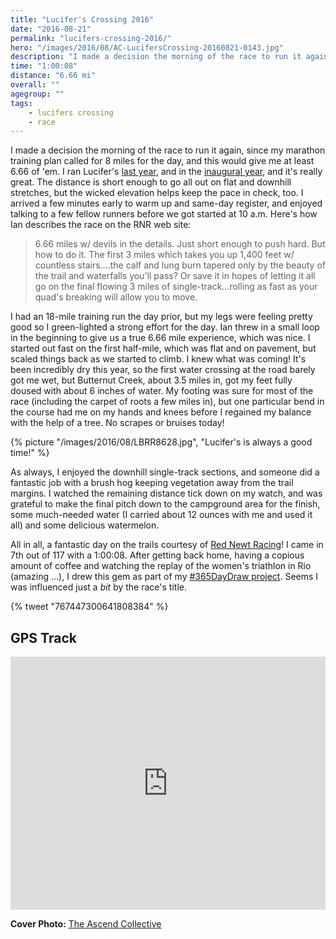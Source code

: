 ```yaml
---
title: "Lucifer's Crossing 2016"
date: "2016-08-21"
permalink: "lucifers-crossing-2016/"
hero: "/images/2016/08/AC-LucifersCrossing-20160821-0143.jpg"
description: "I made a decision the morning of the race to run it again, since my marathon training plan called for 8 miles for the day, and this would give me at least 6.66 of 'em."
time: "1:00:08"
distance: "6.66 mi"
overall: ""
agegroup: ""
tags:
    - lucifers crossing
    - race
---
```


I made a decision the morning of the race to run it again, since my marathon training plan called for 8 miles for the day, and this would give me at least 6.66 of 'em. I ran Lucifer's [last year](/lucifers-crossing-2015/), and in the [inaugural year](/lucifers-crossing/), and it's really great. The distance is short enough to go all out on flat and downhill stretches, but the wicked elevation helps keep the pace in check, too. I arrived a few minutes early to warm up and same-day register, and enjoyed talking to a few fellow runners before we got started at 10 a.m. Here's how Ian describes the race on the RNR web site:

> 6.66 miles w/ devils in the details. Just short enough to push hard. But how to do it. The first 3 miles which takes you up 1,400 feet w/ countless stairs….the calf and lung burn tapered only by the beauty of the trail and waterfalls you'll pass? Or save it in hopes of letting it all go on the final flowing 3 miles of single-track…rolling as fast as your quad's breaking will allow you to move.

I had an 18-mile training run the day prior, but my legs were feeling pretty good so I green-lighted a strong effort for the day. Ian threw in a small loop in the beginning to give us a true 6.66 mile experience, which was nice. I started out fast on the first half-mile, which was flat and on pavement, but scaled things back as we started to climb. I knew what was coming! It's been incredibly dry this year, so the first water crossing at the road barely got me wet, but Butternut Creek, about 3.5 miles in, got my feet fully doused with about 6 inches of water. My footing was sure for most of the race (including the carpet of roots a few miles in), but one particular bend in the course had me on my hands and knees before I regained my balance with the help of a tree. No scrapes or bruises today!

{% picture "/images/2016/08/LBRR8628.jpg", "Lucifer's is always a good time!" %}

As always, I enjoyed the downhill single-track sections, and someone did a fantastic job with a brush hog keeping vegetation away from the trail margins. I watched the remaining distance tick down on my watch, and was grateful to make the final pitch down to the campground area for the finish, some much-needed water (I carried about 12 ounces with me and used it all) and some delicious watermelon.

All in all, a fantastic day on the trails courtesy of [Red Newt Racing](http://rednewtracing.com/)! I came in 7th out of 117 with a 1:00:08. After getting back home, having a copious amount of coffee and watching the replay of the women's triathlon in Rio (amazing ...), I drew this gem as part of my [#365DayDraw project](/365-day-draw-sketching-each-day-in-2016/). Seems I was influenced just a _bit_ by the race's title.

{% tweet "767447300641808384" %}

## GPS Track

<iframe src="https://www.strava.com/activities/684042107/embed/f816fa7fa67d807da0fb9c34d6584e3d8489552b" width="100%" height="405" frameborder="0" scrolling="no"></iframe>

**Cover Photo:** [The Ascend Collective](http://www.theascendcollective.com/)
